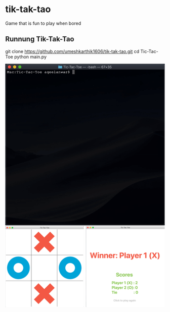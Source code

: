# tik-tak-tao
Game that is fun to play when bored

## Runnung Tik-Tak-Tao
git clone https://github.com/umeshkarthik1606/tik-tak-tao.git
cd Tic-Tac-Toe
python main.py

![image alt](https://github.com/umeshkarthik1606/tik-tak-tao/blob/main/preview.gif)
![image alt](https://github.com/umeshkarthik1606/tik-tak-tao/blob/main/screenshot.png)

